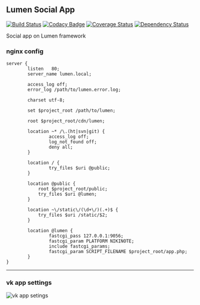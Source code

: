 ## Lumen Social App

[![Build Status](https://travis-ci.org/vantoozz/lumen-social-app.svg?branch=master)](https://travis-ci.org/vantoozz/lumen-social-app)
[![Codacy Badge](https://api.codacy.com/project/badge/grade/16a339606e9e4fd6896bdcd6a06be201)](https://www.codacy.com/app/vantoozz/lumen-social-app)
[![Coverage Status](https://coveralls.io/repos/vantoozz/lumen-social-app/badge.svg?branch=master&service=github)](https://coveralls.io/github/vantoozz/lumen-social-app?branch=master)
[![Dependency Status](https://www.versioneye.com/user/projects/56442f7c22c568001e000062/badge.svg?style=flat)](https://www.versioneye.com/user/projects/56442f7c22c568001e000062)

Social app on Lumen framework

### nginx config

```
server {
        listen   80;
        server_name lumen.local;

        access_log off;
        error_log /path/to/lumen.error.log;

        charset utf-8;

        set $project_root /path/to/lumen;

        root $project_root/cdn/lumen;

        location ~* /\.(ht|svn|git) {
                access_log off;
                log_not_found off;
                deny all;
        }

        location / {
                try_files $uri @public;
        }

        location @public {
            root $project_root/public;
            try_files $uri @lumen;
        }

        location ~\/static\/(\d+\/)(.+)$ {
            try_files $uri /static/$2;
        }

        location @lumen {
                fastcgi_pass 127.0.0.1:9056;
                fastcgi_param PLATFORM NIKINOTE;
                include fastcgi_params;
                fastcgi_param SCRIPT_FILENAME $project_root/app.php;
        }
}
```
-----
### vk app settings
![vk app setings](https://i.gyazo.com/c690b4856c8dcd5526805f2c4cd4af29.png)
